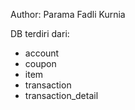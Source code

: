 Author: Parama Fadli Kurnia

DB terdiri dari:
- account
- coupon
- item
- transaction
- transaction_detail
